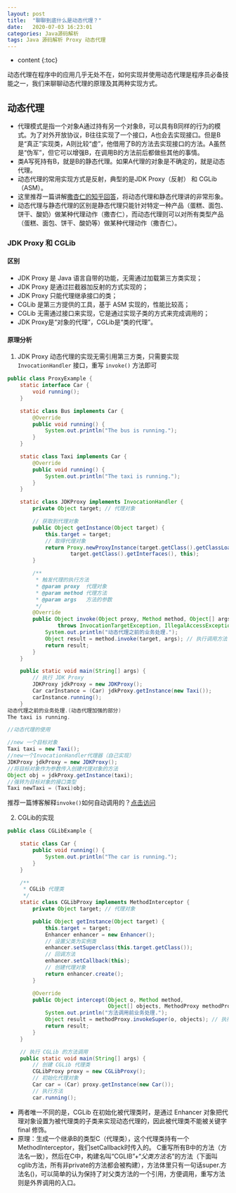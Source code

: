 ```yaml
---
layout: post
title:  "聊聊到底什么是动态代理？"
date:   2020-07-03 16:23:01
categories: Java源码解析
tags: Java 源码解析 Proxy 动态代理
---
```


* content
{:toc}

动态代理在程序中的应用几乎无处不在，如何实现并使用动态代理是程序员必备技能之一，我们来聊聊动态代理的原理及其两种实现方式。





## 动态代理
- 代理模式是指一个对象A通过持有另一个对象B，可以具有B同样的行为的模式。为了对外开放协议，B往往实现了一个接口，A也会去实现接口。但是B是“真正”实现类，A则比较“虚”，他借用了B的方法去实现接口的方法。A虽然是“伪军”，但它可以增强B，在调用B的方法前后都做些其他的事情。
- 类A写死持有B，就是B的静态代理。如果A代理的对象是不确定的，就是动态代理。
- 动态代理的常用实现方式是反射，典型的是JDK Proxy（反射） 和 CGLib（ASM）。
- 这里推荐一篇讲解[撒杏仁的知乎回答](https://www.zhihu.com/question/40536038)，将动态代理和静态代理讲的非常形象。
- 动态代理与静态代理的区别是静态代理只能针对特定一种产品（蛋糕、面包、饼干、酸奶）做某种代理动作（撒杏仁），而动态代理则可以对所有类型产品（蛋糕、面包、饼干、酸奶等）做某种代理动作（撒杏仁）。

### JDK Proxy 和 CGLib
#### 区别
- JDK Proxy 是 Java 语言自带的功能，无需通过加载第三方类实现；
- JDK Proxy 是通过拦截器加反射的方式实现的；
- JDK Proxy 只能代理继承接口的类；
- CGLib 是第三方提供的工具，基于 ASM 实现的，性能比较高；
- CGLib 无需通过接口来实现，它是通过实现子类的方式来完成调用的；
- JDK Proxy是“对象的代理”，CGLib是“类的代理”。

#### 原理分析
1. JDK Proxy 动态代理的实现无需引用第三方类，只需要实现 `InvocationHandler` 接口，重写 `invoke()` 方法即可

```java
public class ProxyExample {
    static interface Car {
        void running();
    }

    static class Bus implements Car {
        @Override
        public void running() {
            System.out.println("The bus is running.");
        }
    }

    static class Taxi implements Car {
        @Override
        public void running() {
            System.out.println("The taxi is running.");
        }
    }

    static class JDKProxy implements InvocationHandler {
        private Object target; // 代理对象

        // 获取到代理对象
        public Object getInstance(Object target) {
            this.target = target;
            // 取得代理对象
            return Proxy.newProxyInstance(target.getClass().getClassLoader(),
                    target.getClass().getInterfaces(), this);
        }

        /**
         * 触发代理的执行方法
         * @param proxy  代理对象
         * @param method 代理方法
         * @param args   方法的参数
         */
        @Override
        public Object invoke(Object proxy, Method method, Object[] args)
                throws InvocationTargetException, IllegalAccessException {
            System.out.println("动态代理之前的业务处理.");
            Object result = method.invoke(target, args); // 执行调用方法（此方法执行前后，可以进行相关业务处理）
            return result;
        }
    }

    public static void main(String[] args) {
        // 执行 JDK Proxy
        JDKProxy jdkProxy = new JDKProxy();
        Car carInstance = (Car) jdkProxy.getInstance(new Taxi());
        carInstance.running();
	}
动态代理之前的业务处理.(动态代理加强的部分)
The taxi is running.

//动态代理的使用

//new 一个目标对象
Taxi taxi = new Taxi(); 
//new一个InvocationHandler代理器（自己实现）
JDKProxy jdkProxy = new JDKProxy();
//将目标对象作为参数传入创建代理对象的方法
Object obj = jdkProxy.getInstance(taxi);
//强转为目标对象的接口类型
Taxi newTaxi = (Taxi)obj;
```
推荐一篇博客解释`invoke()`如何自动调用的？[点击访问](https://www.cnblogs.com/biaogejiushibiao/p/9466097.html)

2. CGLib的实现


```java
public class CGLibExample {

    static class Car {
        public void running() {
            System.out.println("The car is running.");
        }
    }

    /**
     * CGLib 代理类
     */
    static class CGLibProxy implements MethodInterceptor {
        private Object target; // 代理对象

        public Object getInstance(Object target) {
            this.target = target;
            Enhancer enhancer = new Enhancer();
            // 设置父类为实例类
            enhancer.setSuperclass(this.target.getClass());
            // 回调方法
            enhancer.setCallback(this);
            // 创建代理对象
            return enhancer.create();
        }

        @Override
        public Object intercept(Object o, Method method,
                                Object[] objects, MethodProxy methodProxy) throws Throwable {
            System.out.println("方法调用前业务处理.");
            Object result = methodProxy.invokeSuper(o, objects); // 执行方法调用
            return result;
        }
    }

    // 执行 CGLib 的方法调用
    public static void main(String[] args) {
        // 创建 CGLib 代理类
        CGLibProxy proxy = new CGLibProxy();
        // 初始化代理对象
        Car car = (Car) proxy.getInstance(new Car());
        // 执行方法
        car.running();
```

- 两者唯一不同的是，CGLib 在初始化被代理类时，是通过 Enhancer 对象把代理对象设置为被代理类的子类来实现动态代理的，因此被代理类不能被关键字 final 修饰。
- 原理：生成一个继承B的类型C（代理类），这个代理类持有一个MethodInterceptor，我们setCallback时传入的。 C重写所有B中的方法（方法名一致），然后在C中，构建名叫“CGLIB”+“$父类方法名$”的方法（下面叫cglib方法，所有非private的方法都会被构建），方法体里只有一句话super.方法名()，可以简单的认为保持了对父类方法的一个引用，方便调用，重写方法则是外界调用的入口。